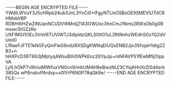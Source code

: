 -----BEGIN AGE ENCRYPTED FILE-----
YWdlLWVuY3J5cHRpb24ub3JnL3YxCi0+IFgyNTUxOSBsOE9SMEVIUTdCRHMxbVBP
RDBHWHZwZlNUanNCUDVWMnljZ1A3OWUxc3hnCmJ1Nms2RWxObXg0RmswcStGZzRo
UXFlMGl1OEc3VnV6TUViWTJ3dlpldzQKLS0tIG1uL2RtNnhzWEdhSGx1Q2dVUmI0
L1RaeFJFTE1kNGFyQmFleG8vdzRXSDgKWNqEtUQxENB2Jjn35fvjaH1dtg2ZB3+n
hHXPcD36T9IIi3jMptyqAWsuBXi0WPkEnz3SYpJjs+mNFAVP51fEieMfIjOIppVA
LyfLhOkP7v9lniuMlWfuxVN0cn9/mbUM4H8eBwxNU/3CYsjAHnXcDSd4erk385Qs
wP8nsbvPArdxp+s0lYrP6N0P78qQk9e/
-----END AGE ENCRYPTED FILE-----
